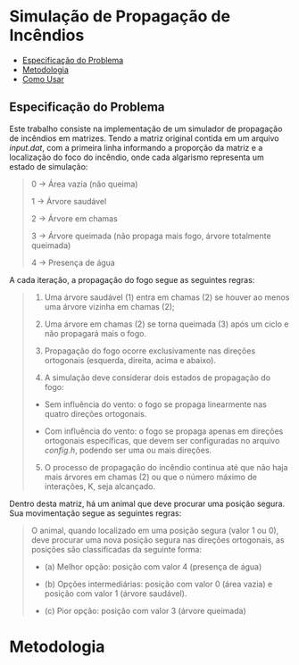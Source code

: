 # Simulação de Propagação de Incêndios
- [Especificação do Problema](#especificacao-do-problema)
- [Metodologia](#metodologia)
- [Como Usar](#como-usar)
  
## Especificação do Problema
Este trabalho consiste na implementação de um simulador de propagação de incêndios em matrizes. Tendo a matriz original contida em um arquivo *input.dat*, com a primeira linha informando a proporção da matriz e a localização do foco do incêndio, onde cada algarismo representa um estado de simulação:

>  0 -> Área vazia (não queima)
> 
>  1 -> Árvore saudável 
> 
>  2 -> Árvore em chamas
> 
>  3 -> Árvore queimada (não propaga mais fogo, árvore totalmente queimada)
> 
>  4 -> Presença de água

A cada iteração, a propagação do fogo segue as seguintes regras:
> 1) Uma árvore saudável (1) entra em chamas (2) se houver ao menos uma árvore
vizinha em chamas (2);
> 
> 2) Uma árvore em chamas (2) se torna queimada (3) após um ciclo e não propagará mais o fogo.
>
> 3) Propagação do fogo ocorre exclusivamente nas direções ortogonais (esquerda, direita,
acima e abaixo).
>
> 4) A simulação deve considerar dois estados de propagação do fogo:
> 
> - Sem influência do vento: o fogo se propaga linearmente nas quatro direções ortogonais.
>
> - Com influência do vento: o fogo se propaga apenas em direções ortogonais específicas, que devem ser configuradas no arquivo *config.h*, podendo ser uma ou mais direções.
>
> 5) O processo de propagação do incêndio continua até que não haja mais árvores em
chamas (2) ou que o número máximo de interações, K, seja alcançado.

Dentro desta matriz, há um animal que deve procurar uma posição segura. Sua movimentação segue as seguintes regras:
> O animal, quando localizado em uma posição segura (valor 1 ou 0), deve procurar uma nova posição segura nas direções ortogonais, as posições são classificadas da seguinte forma:
>
> - (a) Melhor opção: posição com valor 4 (presença de água)
>
> - (b) Opções intermediárias: posição com valor 0 (área vazia) e posição com valor 1 (árvore saudável).
>
> - (c) Pior opção: posição com valor 3 (árvore queimada)
> 

# Metodologia 
